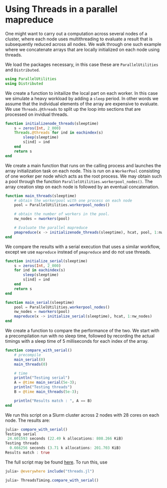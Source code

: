 # Using Threads in a parallel mapreduce

One might want to carry out a computation across several nodes of a cluster, where each node uses multithreading to evaluate a result that is subsequently reduced across all nodes. We walk through one such example where we concatenate arrays that are locally initialized on each node using threads.

We load the packages necessary, in this case these are `ParallelUtilities` and `Distributed`.

```julia
using ParallelUtilities
using Distributed
```

We create a function to initailize the local part on each worker. In this case we simulate a heavy workload by adding a `sleep` period. In other words we assume that the individual elements of the array are expensive to evaluate. We use `Threads.@threads` to split up the loop into sections that are processed on invidual threads.

```julia
function initializenode_threads(sleeptime)
    s = zeros(Int, 2_000)
    Threads.@threads for ind in eachindex(s)
        sleep(sleeptime)
        s[ind] = ind
    end
    return s
end
```

We create a main function that runs on the calling process and launches the array initialization task on each node. This is run on a `WorkerPool` consisting of one worker per node which acts as the root process. We may obtain such a pool through the function `ParallelUtilities.workerpool_nodes()`. The array creation step on each node is followed by an eventual concatenation.

```julia
function main_threads(sleeptime)
    # obtain the workerpool with one process on each node
    pool = ParallelUtilities.workerpool_nodes()

    # obtain the number of workers in the pool.
    nw_nodes = nworkers(pool)

    # Evaluate the parallel mapreduce
    pmapreduce(x -> initializenode_threads(sleeptime), hcat, pool, 1:nw_nodes)
end
```

We compare the results with a serial execution that uses a similar workflow, except we use `mapreduce` instead of `pmapreduce` and do not use threads.

```julia
function initialize_serial(sleeptime)
    s = zeros(Int, 2_000)
    for ind in eachindex(s)
        sleep(sleeptime)
        s[ind] = ind
    end
    return s
end

function main_serial(sleeptime)
    pool = ParallelUtilities.workerpool_nodes()
    nw_nodes = nworkers(pool)
    mapreduce(x -> initialize_serial(sleeptime), hcat, 1:nw_nodes)
end
```

We create a function to compare the performance of the two. We start with a precompilation run with no sleep time, followed by recording the actual timings with a sleep time of 5 milliseconds for each index of the array.

```julia
function compare_with_serial()
    # precompile
    main_serial(0)
    main_threads(0)

    # time
    println("Testing serial")
    A = @time main_serial(5e-3);
    println("Testing threads")
    B = @time main_threads(5e-3);

    println("Results match : ", A == B)
end
```

We run this script on a Slurm cluster across 2 nodes with 28 cores on each node. The results are:

```julia
julia> compare_with_serial()
Testing serial
 24.601593 seconds (22.49 k allocations: 808.266 KiB)
Testing threads
  0.666256 seconds (3.71 k allocations: 201.703 KiB)
Results match : true
```

The full script may be found [here](threads.jl). To run this, use

```julia
julia> @everywhere include("threads.jl")

julia> ThreadsTiming.compare_with_serial()
```

